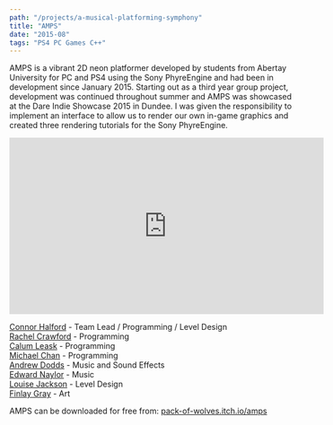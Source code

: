 ```yaml
---
path: "/projects/a-musical-platforming-symphony"
title: "AMPS"
date: "2015-08"
tags: "PS4 PC Games C++"
---
```

	
AMPS is a vibrant 2D neon platformer developed by students from Abertay University for PC and PS4 using the Sony PhyreEngine and had been in development since January 2015.
Starting out as a third year group project, development was continued throughout summer and AMPS was showcased at the Dare Indie Showcase 2015 in Dundee.
I was given the responsibility to implement an interface to allow us to render our own in-game graphics and created three rendering tutorials for the Sony PhyreEngine.</p>

<iframe width="560" height="315" src="https://www.youtube.com/embed/Uqf9pG_wa70?rel=0" frameborder="0" allowfullscreen></iframe>

<a target="_blank" href="https://www.linkedin.com/in/connorhalford/">Connor Halford</a> - Team Lead / Programming / Level Design\
<a target="_blank" href="https://www.linkedin.com/in/rachel-crawford-a26b34108/">Rachel Crawford</a> - Programming\
<a target="_blank" href="https://www.linkedin.com/in/calumleask/">Calum Leask</a> - Programming\
<a target="_blank" href="https://www.linkedin.com/in/michaeltkhchan/">Michael Chan</a> - Programming\
<a target="_blank" href="https://www.linkedin.com/in/ajdodds">Andrew Dodds</a> - Music and Sound Effects\
<a target="_blank" href="http://edwardnaylor.weebly.com/">Edward Naylor</a> - Music\
<a target="_blank" href="https://www.linkedin.com/in/jacksonlouise/">Louise Jackson</a> - Level Design\
<a target="_blank" href="https://www.linkedin.com/in/finlaygray">Finlay Gray</a> - Art

AMPS can be downloaded for free from: <a href="http://pack-of-wolves.itch.io/amps">pack-of-wolves.itch.io/amps</a>